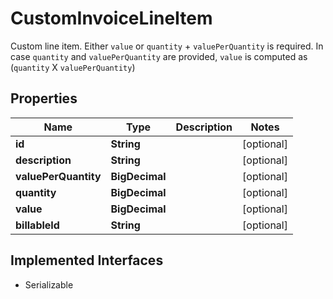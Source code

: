 

# CustomInvoiceLineItem

Custom line item. Either `value` or `quantity` + `valuePerQuantity` is required. In case `quantity` and `valuePerQuantity` are provided, `value` is computed as (`quantity` X `valuePerQuantity`) 

## Properties

| Name | Type | Description | Notes |
|------------ | ------------- | ------------- | -------------|
|**id** | **String** |  |  [optional] |
|**description** | **String** |  |  [optional] |
|**valuePerQuantity** | **BigDecimal** |  |  [optional] |
|**quantity** | **BigDecimal** |  |  [optional] |
|**value** | **BigDecimal** |  |  [optional] |
|**billableId** | **String** |  |  [optional] |


## Implemented Interfaces

* Serializable


